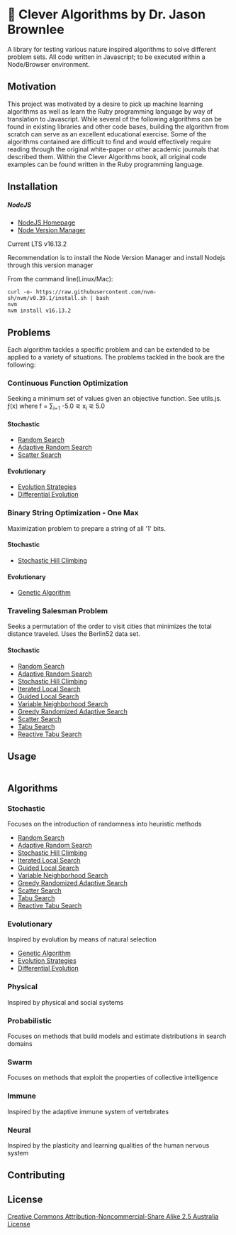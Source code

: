 # 🤖 Clever Algorithms by Dr. Jason Brownlee
A library for testing various nature inspired algorithms to solve different problem sets.
All code written in Javascript; to be executed within a Node/Browser environment.

## Motivation
This project was motivated by a desire to pick up machine learning algorithms as well as
learn the Ruby programming language by way of translation to Javascript. While several of
the following algorithms can be found in existing libraries and other code bases, building
the algorithm from scratch can serve as an excellent educational exercise. Some of the algorithms
contained are difficult to find and would effectively require reading through the original
white-paper or other academic journals that described them. Within the Clever Algorithms book,
all original code examples can be found written in the Ruby programming language.

## Installation

##### NodeJS
+ [NodeJS Homepage](https://nodejs.org/en/)
+ [Node Version Manager](https://github.com/nvm-sh/nvm)

Current LTS v16.13.2

Recommendation is to install the Node Version Manager and install Nodejs through this version manager

From the command line(Linux/Mac):
```
curl -o- https://raw.githubusercontent.com/nvm-sh/nvm/v0.39.1/install.sh | bash
nvm
nvm install v16.13.2
```
## Problems
Each algorithm tackles a specific problem and can be extended to be applied to a variety
of situations. The problems tackled in the book are the following:

### Continuous Function Optimization
Seeking a minimum set of values given an objective function. See utils.js.
&#402;(x) where f = &#8721;<sub>i=1</sub>  -5.0 &#8924; x<sub>i</sub> &#8924; 5.0

#### Stochastic
* [Random Search](src/stochastic/random_search.js)
* [Adaptive Random Search](src/stochastic/adaptive_random_search.js)
* [Scatter Search](src/stochastic/scatter_search.js)

#### Evolutionary
* [Evolution Strategies](src/evolutionary/evolution_strategies.js)
* [Differential Evolution](src/evolutionary/differential_evolution.js)

### Binary String Optimization - One Max
Maximization problem to prepare a string of all '1' bits.

#### Stochastic
* [Stochastic Hill Climbing](src/stochastic/stochastic_hill_climbing.js)

#### Evolutionary
* [Genetic Algorithm](src/evolutionary/genetic_algorithm.js)

### Traveling Salesman Problem
Seeks a permutation of the order to visit cities that minimizes the total distance traveled.
Uses the Berlin52 data set.

#### Stochastic
* [Random Search](src/stochastic/random_search.js)
* [Adaptive Random Search](src/stochastic/adaptive_random_search.js)
* [Stochastic Hill Climbing](src/stochastic/stochastic_hill_climbing.js)
* [Iterated Local Search](src/stochastic/iterated_local_search.js)
* [Guided Local Search](src/stochastic/guided_local_search.js)
* [Variable Neighborhood Search](src/stochastic/variable_neighborhood_search.js)
* [Greedy Randomized Adaptive Search](src/stochastic/greedy_randomized_adaptive_search.js)
* [Scatter Search](src/stochastic/scatter_search.js)
* [Tabu Search](src/stochastic/tabu_search.js)
* [Reactive Tabu Search](src/stochastic/reactive_tabu_search.js)

## Usage
```javascript

```

## Algorithms

### Stochastic
Focuses on the introduction of randomness into heuristic methods
* [Random Search](src/stochastic/random_search.js)
* [Adaptive Random Search](src/stochastic/adaptive_random_search.js)
* [Stochastic Hill Climbing](src/stochastic/stochastic_hill_climbing.js)
* [Iterated Local Search](src/stochastic/iterated_local_search.js)
* [Guided Local Search](src/stochastic/guided_local_search.js)
* [Variable Neighborhood Search](src/stochastic/variable_neighborhood_search.js)
* [Greedy Randomized Adaptive Search](src/stochastic/greedy_randomized_adaptive_search.js)
* [Scatter Search](src/stochastic/scatter_search.js)
* [Tabu Search](src/stochastic/tabu_search.js)
* [Reactive Tabu Search](src/stochastic/reactive_tabu_search.js)

### Evolutionary
Inspired by evolution by means of natural selection
* [Genetic Algorithm](src/evolutionary/genetic_algorithm.js)
* [Evolution Strategies](src/evolutionary/evolution_strategies.js)
* [Differential Evolution](src/evolutionary/differential_evolution.js)

### Physical
Inspired by physical and social systems

### Probabilistic
Focuses on methods that build models and estimate distributions in search domains

### Swarm
Focuses on methods that exploit the properties of collective intelligence

### Immune
Inspired by the adaptive immune system of vertebrates

### Neural
Inspired by the plasticity and learning qualities of the human nervous system

## Contributing

## License
[Creative Commons Attribution-Noncommercial-Share Alike 2.5 Australia License](https://creativecommons.org/licenses/by-nc-sa/2.5/au/)

